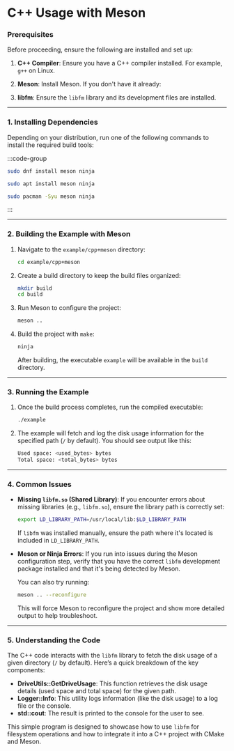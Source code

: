 # **C++ Usage with Meson**

### **Prerequisites**

Before proceeding, ensure the following are installed and set up:

1. **C++ Compiler**: Ensure you have a C++ compiler installed. For example, `g++` on Linux.

2. **Meson**: Install Meson. If you don't have it already:
   
3. **libfm**: Ensure the `libfm` library and its development files are installed.

---

### **1. Installing Dependencies**

Depending on your distribution, run one of the following commands to install the required build tools:

:::code-group

```sh [<i class="devicon-fedora-plain"></i> Fedora]
sudo dnf install meson ninja
```

```sh [<i class="devicon-ubuntu-plain"></i> Ubuntu]
sudo apt install meson ninja
```

```sh [<i class="devicon-archlinux-plain"></i> Arch]
sudo pacman -Syu meson ninja
```

:::

---

### **2. Building the Example with Meson**

1. Navigate to the `example/cpp+meson` directory:
   ```bash
   cd example/cpp+meson
   ```

2. Create a build directory to keep the build files organized:
   ```bash
   mkdir build
   cd build
   ```

3. Run Meson to configure the project:
   ```bash
   meson ..
   ```

4. Build the project with `make`:
   ```bash
   ninja
   ```

   After building, the executable `example` will be available in the `build` directory.

---

### **3. Running the Example**

1. Once the build process completes, run the compiled executable:
   ```bash
   ./example
   ```

2. The example will fetch and log the disk usage information for the specified path (`/` by default). You should see output like this:
   ```bash
   Used space: <used_bytes> bytes
   Total space: <total_bytes> bytes
   ```

---

### **4. Common Issues**

- **Missing `libfm.so` (Shared Library)**:
  If you encounter errors about missing libraries (e.g., `libfm.so`), ensure the library path is correctly set:
  ```bash
  export LD_LIBRARY_PATH=/usr/local/lib:$LD_LIBRARY_PATH
  ```

  If `libfm` was installed manually, ensure the path where it's located is included in `LD_LIBRARY_PATH`.

- **Meson or Ninja Errors**:
  If you run into issues during the Meson configuration step, verify that you have the correct `libfm` development package installed and that it's being detected by Meson.

  You can also try running:
  ```bash
  meson .. --reconfigure
  ```
  This will force Meson to reconfigure the project and show more detailed output to help troubleshoot.

---

### **5. Understanding the Code**

The C++ code interacts with the `libfm` library to fetch the disk usage of a given directory (`/` by default). Here’s a quick breakdown of the key components:

- **DriveUtils::GetDriveUsage**: This function retrieves the disk usage details (used space and total space) for the given path.
- **Logger::Info**: This utility logs information (like the disk usage) to a log file or the console.
- **std::cout**: The result is printed to the console for the user to see.

This simple program is designed to showcase how to use `libfm` for filesystem operations and how to integrate it into a C++ project with CMake and Meson.
